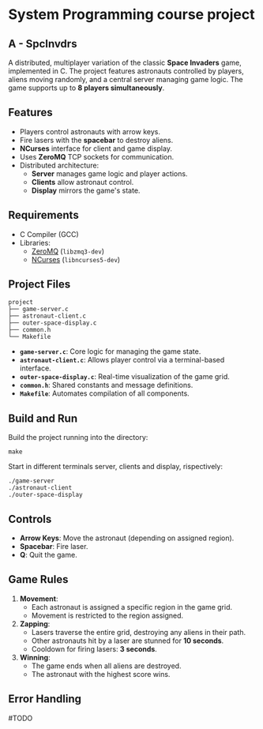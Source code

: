 # System Programming course project
## A - SpcInvdrs

A distributed, multiplayer variation of the classic **Space Invaders** game, implemented in C. The project features astronauts controlled by players, aliens moving randomly, and a central server managing game logic. The game supports up to **8 players simultaneously**.

## Features
- Players control astronauts with arrow keys.
- Fire lasers with the **spacebar** to destroy aliens.
- **NCurses** interface for client and game display.
- Uses **ZeroMQ** TCP sockets for communication.
- Distributed architecture:
  - **Server** manages game logic and player actions.
  - **Clients** allow astronaut control.
  - **Display** mirrors the game's state.
  
## Requirements
- C Compiler (GCC) 
- Libraries:  
  - [ZeroMQ](https://zeromq.org/) (`libzmq3-dev`)  
  - [NCurses](https://invisible-island.net/ncurses/) (`libncurses5-dev`)
  
## Project Files
```
project
├── game-server.c   
├── astronaut-client.c
├── outer-space-display.c 
├── common.h
└── Makefile
```

- **`game-server.c`**: Core logic for managing the game state.
- **`astronaut-client.c`**: Allows player control via a terminal-based interface.
- **`outer-space-display.c`**: Real-time visualization of the game grid.
-  **`common.h`**: Shared constants and message definitions.
- **`Makefile`**: Automates compilation of all components.

## Build and Run
Build the project running into the directory:
```
make
```
Start in different terminals server, clients and display, rispectively:
```
./game-server
./astronaut-client
./outer-space-display
```

## Controls
- **Arrow Keys**: Move the astronaut (depending on assigned region).  
- **Spacebar**: Fire laser.  
- **Q**: Quit the game.

## Game Rules
1. **Movement**:
   - Each astronaut is assigned a specific region in the game grid.
   - Movement is restricted to the region assigned.
2. **Zapping**:
   - Lasers traverse the entire grid, destroying any aliens in their path.
   - Other astronauts hit by a laser are stunned for **10 seconds**.
   - Cooldown for firing lasers: **3 seconds**.
3. **Winning**:
   - The game ends when all aliens are destroyed.
   - The astronaut with the highest score wins.
  
## Error Handling
#TODO